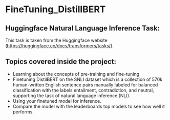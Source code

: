# FineTuning_DistillBERT

## Huggingface Natural Language Inference Task:
This task is taken from the Huggingface website (https://huggingface.co/docs/transformers/tasks/).

## Topics covered inside the project:
* Learning about the concepts of pre-training and fine-tuning
* Finetuning DistilBERT on the SNLI dataset which is a collection of 570k human-written English sentence pairs manually labeled for balanced classification with the labels entailment, contradiction, and neutral, supporting the task of natural language inference (NLI).
* Using your finetuned model for inference.
* Compare the model with the leaderboards top models to see how well it performs.
